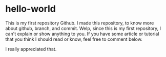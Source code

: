 # hello-world

This is my first repository Github. I made this repository, to know more about github, branch, and commit.
Welp, since this is my first repository, I can't explain or show anything to you. If you have some article or tutorial 
that you think I should read or know, feel free to comment below.

I really appreciated that.

